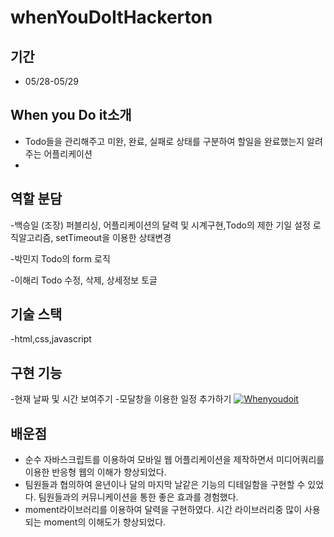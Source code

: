 # whenYouDoItHackerton
## 기간 
  - 05/28-05/29
## When you Do it소개
  - Todo들을 관리해주고 미완, 완료, 실패로 상태를 구분하여 할일을 완료했는지 알려주는 어플리케이션
  - 

## 역할 분담
 -백승일 (조장)
 퍼블리싱, 어플리케이션의 달력 및 시계구현,Todo의 제한 기일 설정 로직알고리즘, setTimeout을 이용한 상태변경
 
 -박민지 
 Todo의 form 로직
 
 -이해리
 Todo 수정, 삭제, 상세정보 토글
## 기술 스택
 -html,css,javascript
## 구현 기능 
 -현재 날짜 및 시간 보여주기
 -모달창을 이용한 일정 추가하기
 [![Whenyoudoit](https://i9.ytimg.com/vi/2dLjHCCsysc/mq1.jpg?sqp=CJD43vwF&rs=AOn4CLDBlJXmrQluSDFJ6kh2JwmTRb-ECA)](https://youtu.be/2dLjHCCsysc)

## 배운점
- 순수 자바스크립트를 이용하여 모바일 웹 어플리케이션을 제작하면서 미디어쿼리를 이용한 반응형 웹의 이해가 향상되었다.
- 팀원들과 협의하여 윤년이나 달의 마지막 날같은 기능의 디테일함을 구현할 수 있었다. 팀원들과의 커뮤니케이션을 통한 좋은 효과를 경험했다.
- moment라이브러리를 이용하여 달력을 구현하였다. 시간 라이브러리중 많이 사용되는 moment의 이해도가 향상되었다.
